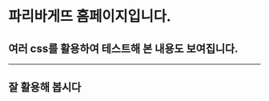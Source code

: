 # 파리바게뜨 홈페이지입니다.

## 여러 css를 활용하여 테스트해 본 내용도 보여집니다.
-----------------------
잘 활용해 봅시다
-----------------------
